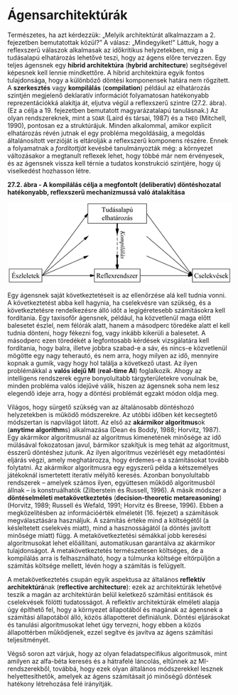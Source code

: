 <?xml version="1.0" encoding="UTF-8" standalone="no"?>

<html xmlns="http://www.w3.org/1999/xhtml"><head><meta name="generator" content="DocBook XSL Stylesheets V1.76.1"/></head><body><div class="section" title="Ágensarchitektúrák"><div class="titlepage"><div><div><h1 class="title"><a id="id802906"/>Ágensarchitektúrák</h1></div></div></div><p>Természetes, ha azt kérdezzük: „Melyik architektúrát alkalmazzam a 2. fejezetben bemutatottak közül?” A válasz: „Mindegyiket!” Láttuk, hogy a reflexszerű válaszok alkalmasak az időkritikus helyzetekben, míg a tudásalapú elhatározás lehetővé teszi, hogy az ágens előre tervezzen. Egy teljes ágensnek egy <span class="strong"><strong>hibrid architektúra</strong></span> (<span class="strong"><strong>hybrid architecture</strong></span>) segítségével képesnek kell lennie mindkettőre. A hibrid architektúra egyik fontos tulajdonsága, hogy a különböző döntési komponensek határa nem rögzített. A <span class="strong"><strong>szerkesztés</strong></span> vagy <span class="strong"><strong>kompilálás</strong></span> (<span class="strong"><strong>compilation</strong></span>) például az elhatározás szintjén megjelenő deklaratív információt folyamatosan hatékonyabb reprezentációkká alakítja át, eljutva végül a reflexszerű szintre (27.2. ábra). (Ez a célja a 19. fejezetben bemutatott magyarázatalapú tanulásnak.) Az olyan rendszereknek, mint a <code class="code">SOAR</code> (Laird és társai, 1987) és a <code class="code">THEO</code> (Mitchell, 1990), pontosan ez a struktúrájuk. Minden alkalommal, amikor explicit elhatározás révén jutnak el egy probléma megoldásáig, a megoldás általánosított verzióját is eltárolják a reflexszerű komponens részére. Ennek a folyamatnak a <span class="emphasis"><em>fordítottját</em></span> kevésbé tanulmányozták még: a környezet változásakor a megtanult reflexek lehet, hogy többé már nem érvényesek, és az ágensnek vissza kell térnie a tudatos konstrukció szintjére, hogy új viselkedést hozhasson létre.</p><div class="figure"><a id="id802947"/><p class="title"><strong>27.2. ábra - A kompilálás célja a megfontolt (deliberatív) döntéshozatal hatékonyabb, reflexszerű mechanizmussá való átalakítása</strong></p><div class="figure-contents"><div class="mediaobject"><img src="kepek/27-02.png" alt="A kompilálás célja a megfontolt (deliberatív) döntéshozatal hatékonyabb, reflexszerű mechanizmussá való átalakítása"/></div></div></div><p class="Tartalom3">Egy ágensnek saját következtetéseit is az ellenőrzése alá kell tudnia vonni. A következtetést abba kell hagynia, ha cselekvésre van szükség, és a következtetésre rendelkezésre álló időt a legígéretesebb számításokra kell fordítania. Egy taxisofőr ágensnek, például, ha közvetlenül maga előtt balesetet észlel, nem félórák alatt, hanem a másodperc töredéke alatt el kell tudnia dönteni, hogy fékezni fog, vagy inkább kikerüli a balesetet. A másodperc ezen töredékét a legfontosabb kérdések vizsgálatára kell fordítania, hogy balra, illetve jobbra szabad-e a sáv, és nincs-e közvetlenül mögötte egy nagy teherautó, és nem arra, hogy milyen az idő, mennyire kopnak a gumik, vagy hogy hol találja a következő utast. Az ilyen problémákkal a <span class="strong"><strong>valós idejű MI</strong></span> (<span class="strong"><strong>real-time AI</strong></span>) foglalkozik. Ahogy az intelligens rendszerek egyre bonyolultabb tárgyterületekre vonulnak be, minden probléma valós idejűvé válik, hiszen az ágensnek soha nem lesz elegendő ideje arra, hogy a döntési problémát egzakt módon oldja meg.</p><p class="Tartalom3">Világos, hogy sürgető szükség van az általánosabb döntéshozó helyzetekben is működő módszerekre. Az utóbbi időben két kecsegtető módszertan is napvilágot látott. Az első az <span class="strong"><strong>akármikor algoritmus</strong></span>ok (<span class="strong"><strong>anytime algorithm</strong></span>s) alkalmazása (Dean és Boddy, 1988; Horvitz, 1987). Egy akármikor algoritmusnál az algoritmus kimenetének minősége az idő múlásával fokozatosan javul, bármikor szakítjuk is meg tehát az algoritmust, ésszerű döntéshez jutunk. Az ilyen algoritmus vezérlését egy metadöntési eljárás végzi, amely meghatározza, hogy érdemes-e a számításokat tovább folytatni. Az akármikor algoritmusra egy egyszerű példa a kétszemélyes játékoknál ismertetett iteratív mélyítő keresés. Azonban bonyolultabb rendszerek – amelyek számos ilyen, együttesen működő algoritmusból állnak – is konstruálhatók (Zilberstein és Russell, 1996). A másik módszer a <span class="strong"><strong>döntéselméleti metakövetkeztetés</strong></span> (<span class="strong"><strong>decision-theoretic metareasoning</strong></span>) (Horvitz, 1989; Russell és Wefald, 1991; Horvitz és Breese, 1996). Ebben a megközelítésben az információérték elméletét (16. fejezet) a számítások megválasztására használjuk. A számítás értéke mind a költségétől (a késleltetett cselekvés miatt), mind a hasznosságától (a döntés javított minősége miatt) függ. A metakövetkeztetési sémákkal jobb keresési algoritmusokat lehet előállítani, automatikusan garantálva az akármikor tulajdonságot. A metakövetkeztetés természetesen költséges, de a kompilálás arra is felhasználható, hogy a túlmunka költsége eltörpüljön a számítás költsége mellett, lévén hogy a számítás is felügyelt.</p><p class="Tartalom3">A metakövetkeztetés csupán egyik aspektusa az általános <span class="strong"><strong>reflektív architektúrá</strong></span>nak (<span class="strong"><strong>reflective architecture</strong></span>): ezek az architektúrák lehetővé teszik a magán az architektúrán belül keletkező számítási entitások és cselekvések fölötti tudatosságot. A reflektív architektúrák elméleti alapja úgy építhető fel, hogy a környezet állapotából és magának az ágensnek a számítási állapotából álló, közös állapotteret definiálunk. Döntési eljárásokat és tanulási algoritmusokat lehet úgy tervezni, hogy ebben a közös állapottérben működjenek, ezzel segítve és javítva az ágens számítási teljesítményét.</p><p class="Tartalom3">Végső soron azt várjuk, hogy az olyan feladatspecifikus algoritmusok, mint amilyen az alfa-béta keresés és a hátrafelé láncolás, eltűnnek az MI-rendszerekből, továbbá, hogy ezek olyan általános módszerekkel lesznek helyettesíthetők, amelyek az ágens számításait jó minőségű döntések hatékony létrehozása felé irányítják.</p></div></body></html>
